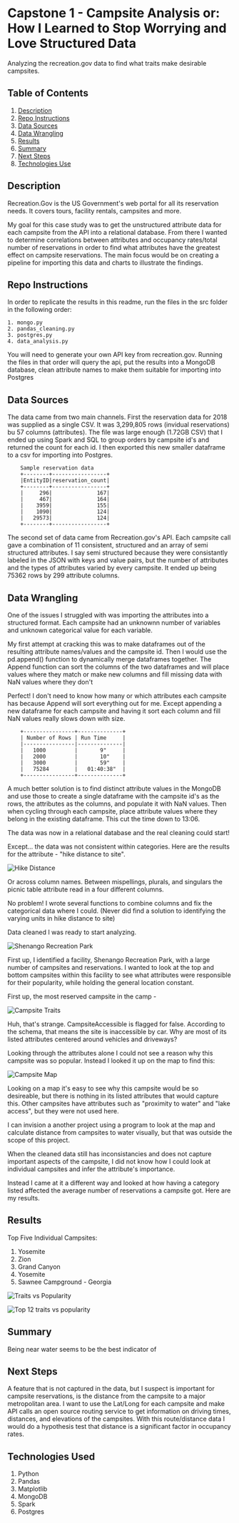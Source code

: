 # Capstone 1 - Campsite Analysis or: How I Learned to Stop Worrying and Love Structured Data
Analyzing the recreation.gov data to find what traits make desirable campsites.


## Table of Contents

1. [Description](#description)
2. [Repo Instructions](#repo)
3. [Data Sources](#ds)
4. [Data Wrangling](#dw)
5. [Results](#results)
6. [Summary](#summary)
7. [Next Steps](#next)
8. [Technologies Use](#tech)


<a name="description"></a>

## Description
Recreation.Gov is the US Government's web portal for all its reservation needs. It covers tours, facility rentals, campsites and more. 

My goal for this case study was to get the unstructured attribute data for each campsite from the API into a relational database. From there I wanted to determine correlations between attributes and occupancy rates/total number of reservations in order to find what attributes have the greatest effect on campsite reservations. The main focus would be on creating a pipeline for importing this data and charts to illustrate the findings.

<a name="repo"></a>

## Repo Instructions
In order to replicate the results in this readme, run the files in the src folder in the following order:
    
    1. mongo.py
    2. pandas_cleaning.py
    3. postgres.py
    4. data_analysis.py

You will need to generate your own API key from recreation.gov. Running the files in that order will query the api, put the results into a MongoDB database, clean attribute names to make them suitable for importing into Postgres

<a name="ds"></a>

## Data Sources
The data came from two main channels. First the reservation data for 2018 was supplied as a single CSV. It was 3,299,805 rows (invidual reservations) bu 57 columns (attributes). The file was large enough (1.72GB CSV) that I ended up using Spark and SQL to group orders by campsite id's and returned the count for each id. I then exported this new smaller dataframe to a csv for importing into Postgres.

        Sample reservation data
        +--------+-----------------+
        |EntityID|reservation_count|
        +--------+-----------------+
        |     296|              167|
        |     467|              164|
        |    3959|              155|
        |    1090|              124|
        |   29573|              124|
        +--------+-----------------+

The second set of data came from Recreation.gov's API. Each campsite call gave a combination of 11 consistent, structured and an array of semi structured attributes. I say semi structured because they were consistantly labeled in the JSON with keys and value pairs, but the number of attributes and the types of attributes varied by every campsite. It ended up being 75362 rows by 299 attribute columns. 


<a name="dw"></a>

## Data Wrangling
One of the issues I struggled with was importing the attributes into a structured format. Each campsite had an unknownn number of variables and unknown categorical value for each variable. 

My first attempt at cracking this was to make dataframes out of the resulting attribute names/values and the campsite id. Then I would use the pd.append() function to dynamically merge dataframes together. The Append function can sort the columns of the two dataframes and will place values where they match or make new columns and fill missing data with NaN values where they don't

Perfect! I don't need to know how many or which attributes each campsite has because Append will sort everything out for me. Except appending a new dataframe for each campsite and having it sort each column and fill NaN values really slows down with size.
<p style="text-align: center;">  

        +----------------+--------------+
        | Number of Rows | Run Time     |
        |----------------|--------------|
        |   1000         |       9"     |
        |   2000         |       10"    |
        |   3000         |       59"    |
        |   75284        |   01:40:38"  |
        +----------------+--------------+
       
 </p> 

A much better solution is to find distinct attribute values in the MongoDB and use those to create a single dataframe with the campsite id's as the rows, the attributes as the columns, and populate it with NaN values. Then when cycling through each campsite, place attribute values where they belong in the existing dataframe. This cut the time down to 13:06.

The data was now in a relational database and the real cleaning could start! 

Except... the data was not consistent within categories. Here are the results for the attribute - "hike distance to site".

![Hike Distance](img/hike_distance.png "Hike Distance")

Or across column names. Between mispellings, plurals, and singulars the picnic table attribute read in a four different columns.

No problem! I wrote several functions to combine columns and fix the categorical data where I could. (Never did find a solution to identifying the varying units in hike distance to site)

Data cleaned I was ready to start analyzing. 

![Shenango Recreation Park](img/shenango_rec_park.png "Shenango Recreation Park")

First up, I identified a facility, Shenango Recreation Park, with a large number of campsites and reservations. I wanted to look at the top and bottom campsites within this facility to see what attributes were responsible for their popularity, while holding the general location constant.

First up, the most reserved campsite in the camp - 

![Campsite Traits](img/campsite_43717_json.png "Campsite JSON")

Huh, that's strange. CampsiteAccessible is flagged for false. According to the schema, that means the site is inaccessible by car. Why are most of its listed attributes centered around vehicles and driveways? 

Looking through the attributes alone I could not see a reason why this campsite was so popular. Instead I looked it up on the map to find this:

![Campsite Map](img/campsite_43717.png "Campsite Map")

Looking on a map it's easy to see why this campsite would be so desireable, but there is nothing in its listed attributes that would capture this. Other campsites have attributes such as "proximity to water" and "lake access", but they were not used here.

I can invision a another project using a program to look at the map and calculate distance from campsites to water visually, but that was outside the scope of this project.

When the cleaned data still has inconsistancies and does not capture important aspects of the campsite, I did not know how I could look at individual campsites and infer the attribute's importance.

Instead I came at it a different way and looked at how having a category listed affected the average number of reservations a campsite got. Here are my results.

<a name="results"></a>

## Results

Top Five Individual Campsites:
1) Yosemite
2) Zion
3) Grand Canyon
4) Yosemite
5) Sawnee Campground - Georgia


![Traits vs Popularity](img/traits_vs_popularity.png "Traits versus Popularity")

![Top 12 traits vs popularity](img/traits_ranked_by_popularity.png "Top 12 traits vs popularity")




<a name="summary"></a>

## Summary
Being near water seems to be the best indicator of 

<a name="next"></a>

## Next Steps
 A feature that is not captured in the data, but I suspect is important for campsite reservations, is the distance from the campsite to a major metropolitan area. I want to use the Lat/Long for each campsite and make API calls an open source routing service to get information on driving times, distances, and elevations of the campsites. With this route/distance data I would do a hypothesis test that distance is a significant factor in occupancy rates.

<a name="tech"></a>
 ## Technologies Used
 1) Python
 2) Pandas
 3) Matplotlib
 4) MongoDB
 5) Spark
 6) Postgres
 